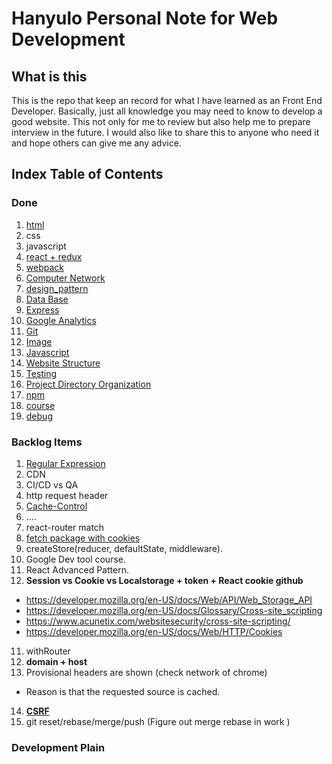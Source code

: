 # Hanyulo Personal Note for Web Development

## What is this
This is the repo that keep an record for what I have learned as an Front End Developer. Basically, just all knowledge you may need to know to develop a good website. This not only for me to review but also help me to prepare interview in the future. I would also like to share this to anyone who need it and hope others can give me any advice.

## Index Table of Contents

### Done
1. [html](./html/index.md)
2. css
3. javascript
4. [react + redux](./react_redux/index.md)
5. [webpack](./webpack/index.md)
6. [Computer Network](./computer_network/index.md)
7. [design_pattern](./design_pattern/index.md)
8. [Data Base](./data_base/index.md)
9. [Express](./express/index.md)
10. [Google Analytics](./ga/index.md)
11. [Git](./git/index.md)
12. [Image](./image/index.md)
13. [Javascript](./javascript/index.md)
14. [Website Structure](./structure/index.md)
15. [Testing](./testing/index.md)
16. [Project Directory Organization](./project_directory_organization)
17. [npm](./npm/index.md)
18. [course](./course/index.md)
19. [debug](./debug/index.md)

### Backlog Items
1. [Regular Expression](https://github.com/zeeshanu/learn-regex)
2. CDN
3. CI/CD vs QA
4. http request header
  1. [Cache-Control](https://developer.mozilla.org/en-US/docs/Web/HTTP/Headers/Cache-Control)
  2. ....
5. react-router match
6. [fetch package with cookies](https://github.com/github/fetch#sending-cookies)
7. createStore(reducer, defaultState, middleware).
8. Google Dev tool course.
9. React Advanced Pattern.
10. **Session vs Cookie vs Localstorage + token + React cookie github**
 * https://developer.mozilla.org/en-US/docs/Web/API/Web_Storage_API
 * https://developer.mozilla.org/en-US/docs/Glossary/Cross-site_scripting
 * https://www.acunetix.com/websitesecurity/cross-site-scripting/
 * https://developer.mozilla.org/en-US/docs/Web/HTTP/Cookies
11. withRouter
12. **domain + host**
13. Provisional headers are shown (check network of chrome)
  * Reason is that the requested source is cached.
14. [**CSRF**](https://www.acunetix.com/blog/articles/csrf-xss-brothers-arms/)
15. git reset/rebase/merge/push (Figure out merge rebase in work )


### Development Plain
